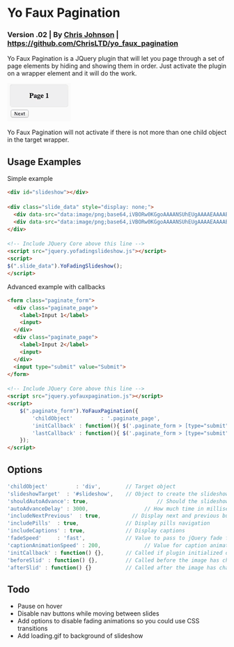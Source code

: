 # Yo Faux Pagination 
### Version .02 | By [Chris Johnson](http://chrisltd.com) | https://github.com/ChrisLTD/yo_faux_pagination
Yo Faux Pagination is a JQuery plugin that will let you page through a set of page elements by hiding and showing them in order. Just activate the plugin on a wrapper element and it will do the work.

![Animated Example](https://github.com/chrisltd/yo_faux_pagination/raw/master/example.gif)

Yo Faux Pagination will not activate if there is not more than one child object in the target wrapper.

## Usage Examples
Simple example
```html
<div id="slideshow"></div>

<div class="slide_data" style="display: none;">
  <div data-src="data:image/png;base64,iVBORw0KGgoAAAANSUhEUgAAAAEAAAABCAYAAAAfFcSJAAAADUlEQVQImWNovzb5PwAGyALwB20G2QAAAABJRU5ErkJggg==">Caption 1</div>
  <div data-src="data:image/png;base64,iVBORw0KGgoAAAANSUhEUgAAAAEAAAABCAYAAAAfFcSJAAAADUlEQVQImWPo6ur6DwAF3gKeHZlJ8QAAAABJRU5ErkJggg==">Caption 2</div>
</div>

<!-- Include JQuery Core above this line -->
<script src="jquery.yofadingslideshow.js"></script>
<script>
$(".slide_data").YoFadingSlideshow();
</script>
```

Advanced example with callbacks
```html
<form class="paginate_form">
  <div class="paginate_page">
    <label>Input 1</label>
    <input>
  </div>
  <div class="paginate_page">
    <label>Input 2</label>
    <input>
  </div>
  <input type="submit" value="Submit">
</form>

<!-- Include JQuery Core above this line -->
<script src="jquery.yofauxpagination.js"></script>
<script>
	$(".paginate_form").YoFauxPagination({
		'childObject'         : '.paginate_page',
		'initCallback' : function(){ $('.paginate_form > [type="submit"]').hide(); }, // Hide submit form
		'lastCallback' : function(){ $('.paginate_form > [type="submit"]').show(); } 
	});
</script>
```

## Options
```js
'childObject'         : 'div',        // Target object
'slideshowTarget'  : '#slideshow',    // Object to create the slideshow inside of
'shouldAutoAdvance': true,						// Should the slideshow auto advance
'autoAdvanceDelay' : 3000,      			// How much time in milliseconds between slides
'includeNextPrevious'  : true,     		// Display next and previous buttons
'includePills'  : true,               // Display pills navigation
'includeCaptions' : true,             // Display captions
'fadeSpeed'     : 'fast',             // Value to pass to jQuery fade function
'captionAnimationSpeed' : 200,   			// Value for caption animations
'initCallback' : function() {},       // Called if plugin initialized on an object
'beforeSlid' : function() {},         // Called before the image has changed
'afterSlid' : function() {}           // Called after the image has changed
```

## Todo
* Pause on hover
* Disable nav buttons while moving between slides
* Add options to disable fading animations so you could use CSS transitions
* Add loading.gif to background of slideshow